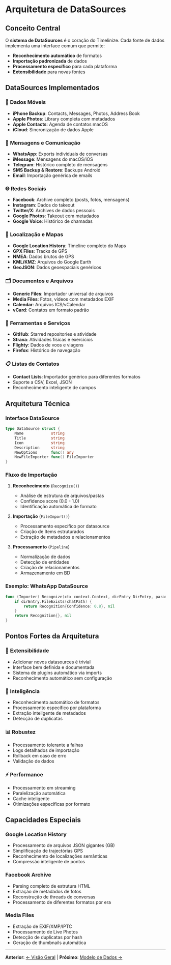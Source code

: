 # Arquitetura de DataSources

## Conceito Central

O **sistema de DataSources** é o coração do Timelinize. Cada fonte de dados implementa uma interface comum que permite:
- **Reconhecimento automático** de formatos
- **Importação padronizada** de dados
- **Processamento específico** para cada plataforma
- **Extensibilidade** para novas fontes

## DataSources Implementados

### 📱 **Dados Móveis**
- **iPhone Backup**: Contacts, Messages, Photos, Address Book
- **Apple Photos**: Library completa com metadados
- **Apple Contacts**: Agenda de contatos macOS
- **iCloud**: Sincronização de dados Apple

### 💬 **Mensagens e Comunicação**
- **WhatsApp**: Exports individuais de conversas
- **iMessage**: Mensagens do macOS/iOS
- **Telegram**: Histórico completo de mensagens
- **SMS Backup & Restore**: Backups Android
- **Email**: Importação genérica de emails

### 🌐 **Redes Sociais**
- **Facebook**: Archive completo (posts, fotos, mensagens)
- **Instagram**: Dados do takeout
- **Twitter/X**: Archives de dados pessoais
- **Google Photos**: Takeout com metadados
- **Google Voice**: Histórico de chamadas

### 📍 **Localização e Mapas**
- **Google Location History**: Timeline completo do Maps
- **GPX Files**: Tracks de GPS
- **NMEA**: Dados brutos de GPS
- **KML/KMZ**: Arquivos do Google Earth
- **GeoJSON**: Dados geoespaciais genéricos

### 🗂️ **Documentos e Arquivos**
- **Generic Files**: Importador universal de arquivos
- **Media Files**: Fotos, vídeos com metadados EXIF
- **Calendar**: Arquivos ICS/vCalendar
- **vCard**: Contatos em formato padrão

### 🔧 **Ferramentas e Serviços**
- **GitHub**: Starred repositories e atividade
- **Strava**: Atividades físicas e exercícios
- **Flighty**: Dados de voos e viagens
- **Firefox**: Histórico de navegação

### 📋 **Listas de Contatos**
- **Contact Lists**: Importador genérico para diferentes formatos
- Suporte a CSV, Excel, JSON
- Reconhecimento inteligente de campos

## Arquitetura Técnica

### Interface DataSource

```go
type DataSource struct {
    Name            string
    Title           string  
    Icon            string
    Description     string
    NewOptions      func() any
    NewFileImporter func() FileImporter
}
```

### Fluxo de Importação

1. **Reconhecimento** (`Recognize()`)
   - Análise de estrutura de arquivos/pastas
   - Confidence score (0.0 - 1.0)
   - Identificação automática de formato

2. **Importação** (`FileImport()`)
   - Processamento específico por datasource
   - Criação de Items estruturados
   - Extração de metadados e relacionamentos

3. **Processamento** (`Pipeline`)
   - Normalização de dados
   - Detecção de entidades
   - Criação de relacionamentos
   - Armazenamento em BD

### Exemplo: WhatsApp DataSource

```go
func (Importer) Recognize(ctx context.Context, dirEntry DirEntry, params RecognizeParams) (Recognition, error) {
    if dirEntry.FileExists(chatPath) {
        return Recognition{Confidence: 0.8}, nil
    }
    return Recognition{}, nil
}
```

## Pontos Fortes da Arquitetura

### 🔌 **Extensibilidade**
- Adicionar novos datasources é trivial
- Interface bem definida e documentada
- Sistema de plugins automático via imports
- Reconhecimento automático sem configuração

### 🧠 **Inteligência**
- Reconhecimento automático de formatos
- Processamento específico por plataforma
- Extração inteligente de metadados
- Detecção de duplicatas

### 📊 **Robustez**
- Processamento tolerante a falhas
- Logs detalhados de importação
- Rollback em caso de erro
- Validação de dados

### ⚡ **Performance**
- Processamento em streaming
- Paralelização automática
- Cache inteligente
- Otimizações específicas por formato

## Capacidades Especiais

### **Google Location History**
- Processamento de arquivos JSON gigantes (GB)
- Simplificação de trajectórias GPS
- Reconhecimento de localizações semânticas
- Compressão inteligente de pontos

### **Facebook Archive**
- Parsing completo de estrutura HTML
- Extração de metadados de fotos
- Reconstrução de threads de conversas
- Processamento de diferentes formatos por era

### **Media Files**
- Extração de EXIF/XMP/IPTC
- Processamento de Live Photos
- Detecção de duplicatas por hash
- Geração de thumbnails automática

---

**Anterior**: [← Visão Geral](01-visao-geral.md) | **Próximo**: [Modelo de Dados →](03-modelo-dados.md)

